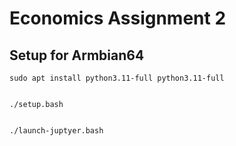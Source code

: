 # Economics Assignment 2

## Setup for Armbian64

    sudo apt install python3.11-full python3.11-full


    ./setup.bash


    ./launch-juptyer.bash


